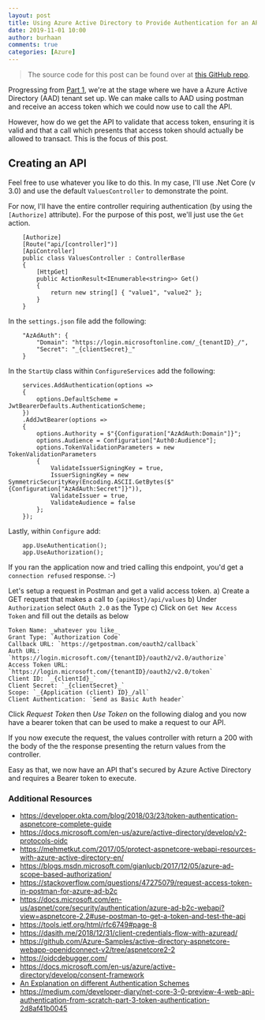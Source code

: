 ```yaml
---
layout: post
title: Using Azure Active Directory to Provide Authentication for an API (Part 2)
date: 2019-11-01 10:00
author: burhaan
comments: true
categories: [Azure]
---
```


> The source code for this post can be found over at [this GitHub repo](https://github.com/BurhaanT/spike-azure-active-directory).

Progressing from [Part 1](/2019-02-05-using-azure-active-directory-to-provide-authentication-for-an-api-part-1), we're at the stage where we have a Azure Active Directory (AAD) tenant set up. 
We can make calls to AAD using postman and receive an access token which we could now use to call the API.

However, how do we get the API to validate that access token, ensuring it is valid and that a call which presents that access token should actually be allowed to transact. This is the focus of this post.

## Creating an API
Feel free to use whatever you like to do this. In my case, I'll use .Net Core (v 3.0) and use the default `ValuesController` to demonstrate the point.

For now, I'll have the entire controller requiring authentication (by using the `[Authorize]` attribute). For the purpose of this post, we'll just use the `Get` action.

```
    [Authorize]
    [Route("api/[controller]")]
    [ApiController]
    public class ValuesController : ControllerBase
    {
        [HttpGet]
        public ActionResult<IEnumerable<string>> Get()
        {
            return new string[] { "value1", "value2" };
        }
    }
```

In the `settings.json` file add the following:
```
    "AzAdAuth": {
        "Domain": "https://login.microsoftonline.com/_{tenantID}_/",
        "Secret": "_{clientSecret}_"
    }
```

In the `StartUp` class within `ConfigureServices` add the following:
```
    services.AddAuthentication(options =>
    {
        options.DefaultScheme = JwtBearerDefaults.AuthenticationScheme;
    })
    .AddJwtBearer(options =>
    {
        options.Authority = $"{Configuration["AzAdAuth:Domain"]}";
        options.Audience = Configuration["Auth0:Audience"];
        options.TokenValidationParameters = new TokenValidationParameters
        {
            ValidateIssuerSigningKey = true,
            IssuerSigningKey = new SymmetricSecurityKey(Encoding.ASCII.GetBytes($"{Configuration["AzAdAuth:Secret"]}")),
            ValidateIssuer = true,
            ValidateAudience = false
        };
    }); 
```

Lastly, within `Configure` add:
```
    app.UseAuthentication();
    app.UseAuthorization();
``` 

If you ran the application now and tried calling this endpoint, you'd get a `connection refused` response. :-)

Let's setup a request in Postman and get a valid access token. 
a) Create a GET request that makes a call to `{apiHost}/api/values`
b) Under `Authorization` select `OAuth 2.0` as the Type
c) Click on `Get New Access Token` and fill out the details as below

```
Token Name: _whatever you like_
Grant Type: `Authorization Code`
Callback URL: `https://getpostman.com/oauth2/callback`
Auth URL: `https://login.microsoft.com/{tenantID}/oauth2/v2.0/authorize`
Access Token URL: `https://login.microsoft.com/{tenantID}/oauth2/v2.0/token`
Client ID: `_{clientId}_`
Client Secret: `_{clientSecret}_`
Scope: `_{Application (client) ID}_/all`
Client Authentication: `Send as Basic Auth header`
```

Click *Request Token* then *Use Token* on the following dialog and you now have a bearer token that can be used to make a request to our API. 

If you now execute the request, the values controller with return a 200 with the body of the the response presenting the return values from the controller.

Easy as that, we now have an API that's secured by Azure Active Directory and requires a Bearer token to execute.

### Additional Resources
- <https://developer.okta.com/blog/2018/03/23/token-authentication-aspnetcore-complete-guide>
- <https://docs.microsoft.com/en-us/azure/active-directory/develop/v2-protocols-oidc>
- <https://mehmetkut.com/2017/05/protect-aspnetcore-webapi-resources-with-azure-active-directory-en/>
- <https://blogs.msdn.microsoft.com/gianlucb/2017/12/05/azure-ad-scope-based-authorization/>
- <https://stackoverflow.com/questions/47275079/request-access-token-in-postman-for-azure-ad-b2c>
- <https://docs.microsoft.com/en-us/aspnet/core/security/authentication/azure-ad-b2c-webapi?view=aspnetcore-2.2#use-postman-to-get-a-token-and-test-the-api>
- <https://tools.ietf.org/html/rfc6749#page-8>
- <https://dasith.me/2018/12/31/client-credentials-flow-with-azuread/>
- <https://github.com/Azure-Samples/active-directory-aspnetcore-webapp-openidconnect-v2/tree/aspnetcore2-2>
- <https://oidcdebugger.com/>
- <https://docs.microsoft.com/en-us/azure/active-directory/develop/consent-framework>
- [An Explanation on different Authentication Schemes](https://github.com/aspnet/announcements/issues/262)
- <https://medium.com/developer-diary/net-core-3-0-preview-4-web-api-authentication-from-scratch-part-3-token-authentication-2d8af41b0045>
